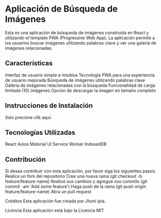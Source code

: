 # Aplicación de Búsqueda de Imágenes

Esta es una aplicación de búsqueda de imágenes construida en React y utilizando el template PWA (Progressive Web App). La aplicación permite a los usuarios buscar imágenes utilizando palabras clave y ver una galería de imágenes relacionadas.

## Características

Interfaz de usuario simple e intuitiva
Tecnología PWA para una experiencia de usuario mejorada
Búsqueda de imágenes utilizando palabras clave
Galería de imágenes relacionadas con la búsqueda
Funcionalidad de carga limitada (10) imágenes
Opción de descargar la imagen en tamaño completo

## Instrucciones de Instalación

Solo precione clik aqui:

## Tecnologías Utilizadas

React
Axios
Material UI
Service Worker
IndexedDB

## Contribución

Si desea contribuir con esta aplicación, por favor siga los siguientes pasos:
Realice un fork del repositorio
Cree una nueva rama (git checkout -b feature/feature-name)
Realice sus cambios y agregue sus commits (git commit -am 'Add some feature')
Haga push de la rama (git push origin feature/feature-name)
Abra un pull request

Créditos
Esta aplicación fue creada por Jhoni ipia.

Licencia
Esta aplicación está bajo la Licencia MIT